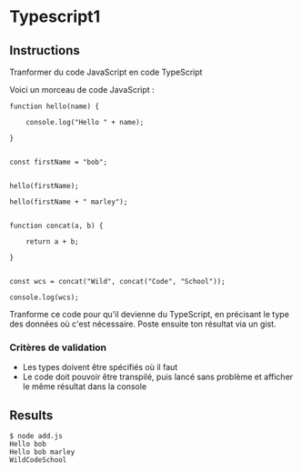 # Typescript1

## Instructions

Tranformer du code JavaScript en code TypeScript

Voici un morceau de code JavaScript :
```
function hello(name) {

    console.log("Hello " + name);

}


const firstName = "bob";


hello(firstName);

hello(firstName + " marley");


function concat(a, b) {

    return a + b;

}


const wcs = concat("Wild", concat("Code", "School"));

console.log(wcs);
```

Tranforme ce code pour qu'il devienne du TypeScript, en précisant le type des données où c'est nécessaire. Poste ensuite ton résultat via un gist.
<br />

### Critères de validation

* Les types doivent être spécifiés où il faut
* Le code doit pouvoir être transpilé, puis lancé sans problème et afficher le même résultat dans la console


## Results

```
$ node add.js
Hello bob
Hello bob marley
WildCodeSchool
```


